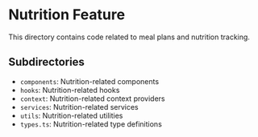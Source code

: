 # Nutrition Feature

This directory contains code related to meal plans and nutrition tracking.

## Subdirectories

- `components`: Nutrition-related components
- `hooks`: Nutrition-related hooks
- `context`: Nutrition-related context providers
- `services`: Nutrition-related services
- `utils`: Nutrition-related utilities
- `types.ts`: Nutrition-related type definitions
